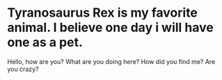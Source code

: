 # Tyranosaurus Rex is my favorite animal. I believe one day i will have one as a pet.
Hello, how are you? What are you doing here?
How did you find me?
Are you crazy?
